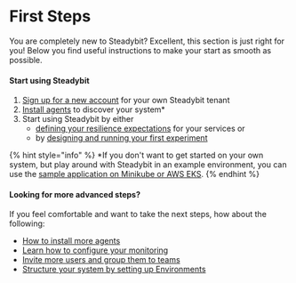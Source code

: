 # First Steps

You are completely new to Steadybit? Excellent, this section is just right for you! Below you find useful instructions to make your start as smooth as possible.

#### Start using Steadybit

1. [Sign up for a new account](https://www.steadybit.com/get-started/) for your own Steadybit tenant
2. [Install agents](content/getting-started/10-set-up-platform-agents/) to discover your system\*
3. Start using Steadybit by either
   * [defining your resilience expectations](content/getting-started/20-define-resilience-expectations/) for your services or
   * by [designing and running your first experiment](content/getting-started/30-run-experiment/)

{% hint style="info" %}
\*If you don't want to get started on your own system, but play around with Steadybit in an example environment, you can use the [sample application on Minikube or AWS EKS](content/getting-started/15-deploy-example-application/).
{% endhint %}

#### Looking for more advanced steps?

If you feel comfortable and want to take the next steps, how about the following:

* [How to install more agents](install-configure/install-agents/)
* [Learn how to configure your monitoring](install-configure/configure-monitoring/)
* [Invite more users and group them to teams](install-configure/60-teams-and-users/)
* [Structure your system by setting up Environments](install-configure/50-set-up-environments/)
